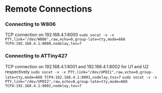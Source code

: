 # Remote Connections
### Connecting to W806
TCP connection on 192.168.4.1:8000
``` sudo socat -v -x PTY,link="/dev/W806",raw,echo=0,group-late=tty,mode=660 TCP4:192.168.4.1:8000,nodelay,tos=7 ```
### Connecting to ATTiny427
TCP connection on 192.168.4.1:8001 and 192.168.4.1:8002 for U1 and U2 respectively
``` sudo socat -v -x PTY,link="/dev/UPDI1",raw,echo=0,group-late=tty,mode=660 TCP4:192.168.4.1:8001,nodelay,tos=7 ```
``` sudo socat -v -x PTY,link="/dev/UPDI2",raw,echo=0,group-late=tty,mode=660 TCP4:192.168.4.1:8002,nodelay,tos=7 ```
